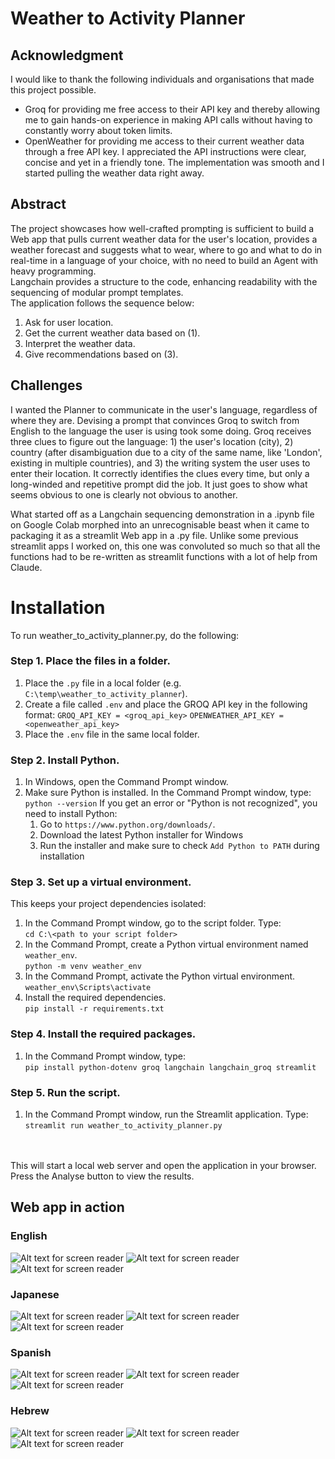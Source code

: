 # Weather to Activity Planner

## Acknowledgment
I would like to thank the following individuals and organisations that made this project possible. 
* Groq for providing me free access to their API key and thereby allowing me to gain hands-on experience in making API calls without having to constantly worry about token limits.
* OpenWeather for providing me access to their current weather data through a free API key. I appreciated the API instructions were clear, concise and yet in a friendly tone. The implementation was smooth and I started pulling the weather data right away. 

## Abstract
The project showcases how well-crafted prompting is sufficient to build a Web app that pulls current weather data for the user's location, provides a weather forecast and suggests what to wear, where to go and what to do in real-time in a language of your choice, with no need to build an Agent with heavy programming.
<br>
Langchain provides a structure to the code, enhancing readability with the sequencing of modular prompt templates. 
<br>
The application follows the sequence below:
1. Ask for user location.
2. Get the current weather data based on (1).  
3. Interpret the weather data.
4. Give recommendations based on (3).

## Challenges
I wanted the Planner to communicate in the user's language, regardless of where they are. Devising a prompt that convinces Groq to switch from English 
to the language the user is using took some doing. Groq receives three clues to figure out the language: 1) the user's location (city), 2) country 
(after disambiguation due to a city of the same name, like 'London', existing in multiple countries), and 3) the writing system the user uses to enter 
their location. It correctly identifies the clues every time, but only a long-winded and repetitive prompt did the job. It just goes to show what seems 
obvious to one is clearly not obvious to another.

What started off as a Langchain sequencing demonstration in a .ipynb file on Google Colab morphed into an unrecognisable beast when it came to packaging it as a 
streamlit Web app in a .py file. Unlike some previous streamlit apps I worked on, this one was convoluted so much so that all the functions had to be 
re-written as streamlit functions with a lot of help from Claude. 

# Installation
To run weather_to_activity_planner.py, do the following:

### Step 1. Place the files in a folder. 
1. Place the `.py` file in a local folder (e.g. `C:\temp\weather_to_activity_planner`).
2. Create a file called `.env` and place the GROQ API key in the following format:
	`GROQ_API_KEY = <groq_api_key>`
  `OPENWEATHER_API_KEY = <openweather_api_key>`
3. Place the `.env` file in the same local folder. 

### Step 2. Install Python. 
1. In Windows, open the Command Prompt window.
2. Make sure Python is installed. In the Command Prompt window, type:
	`python --version`
If you get an error or "Python is not recognized", you need to install Python:
	1. Go to `https://www.python.org/downloads/`.
	2. Download the latest Python installer for Windows
	3. Run the installer and make sure to check `Add Python to PATH` during installation

### Step 3. Set up a virtual environment. 
This keeps your project dependencies isolated:
1. In the Command Prompt window, go to the script folder. Type:<br>
	`cd C:\<path to your script folder>`
2. In the Command Prompt, create a Python virtual environment named `weather_env`.<br>
	`python -m venv weather_env`
3. In the Command Prompt, activate the Python virtual environment.<br>
	`weather_env\Scripts\activate`
4. Install the required dependencies.<br>
  `pip install -r requirements.txt`

### Step 4. Install the required packages. 
1. In the Command Prompt window, type:<br>
	`pip install python-dotenv groq langchain langchain_groq streamlit`

### Step 5. Run the script. 
1. In the Command Prompt window, run the Streamlit application. Type:<br>
	`streamlit run weather_to_activity_planner.py`
<br>
<br>
This will start a local web server and open the application in your browser. Press the Analyse button to view the results. 

## Web app in action
### English
![Alt text for screen reader](https://github.com/renabracha/weather-to-activity-planner/blob/main/0_enter_location_en.jpg?raw=true)
![Alt text for screen reader](https://github.com/renabracha/weather-to-activity-planner/blob/main/1_enter_country_en.jpg?raw=true)
![Alt text for screen reader](https://github.com/renabracha/weather-to-activity-planner/blob/main/2_forecast_recommendations_en.jpg?raw=true)

### Japanese
![Alt text for screen reader](https://github.com/renabracha/weather-to-activity-planner/blob/main/0_enter_location_ja.jpg?raw=true)
![Alt text for screen reader](https://github.com/renabracha/weather-to-activity-planner/blob/main/1_enter_country_ja.jpg?raw=true)
![Alt text for screen reader](https://github.com/renabracha/weather-to-activity-planner/blob/main/2_forecast_recommendations_ja.jpg?raw=true)

### Spanish
![Alt text for screen reader](https://github.com/renabracha/weather-to-activity-planner/blob/main/0_enter_location_es.jpg?raw=true)
![Alt text for screen reader](https://github.com/renabracha/weather-to-activity-planner/blob/main/1_enter_country_es.jpg?raw=true)
![Alt text for screen reader](https://github.com/renabracha/weather-to-activity-planner/blob/main/2_forecast_recommendations_es.jpg?raw=true)

### Hebrew
![Alt text for screen reader](https://github.com/renabracha/weather-to-activity-planner/blob/main/0_enter_location_he.jpg?raw=true)
![Alt text for screen reader](https://github.com/renabracha/weather-to-activity-planner/blob/main/1_enter_country_he.jpg?raw=true)
![Alt text for screen reader](https://github.com/renabracha/weather-to-activity-planner/blob/main/2_forecast_recommendations_he.jpg?raw=true)